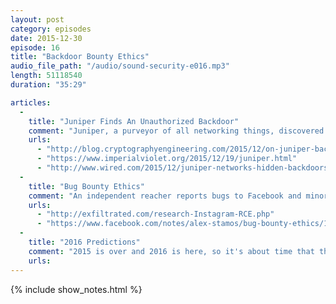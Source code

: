 ```yaml
---
layout: post
category: episodes
date: 2015-12-30
episode: 16
title: "Backdoor Bounty Ethics"
audio_file_path: "/audio/sound-security-e016.mp3"
length: 51118540
duration: "35:29"

articles: 
  - 
    title: "Juniper Finds An Unauthorized Backdoor"
    comment: "Juniper, a purveyor of all networking things, discovered a backdoor placed in their ScreenOS operation system by an unauthorized persons. What does this mean for the integrity of their products and how can we find backdoors in our own software?"
    urls: 
      - "http://blog.cryptographyengineering.com/2015/12/on-juniper-backdoor.html"
      - "https://www.imperialviolet.org/2015/12/19/juniper.html"
      - "http://www.wired.com/2015/12/juniper-networks-hidden-backdoors-show-the-risk-of-government-backdoors/"
  - 
    title: "Bug Bounty Ethics"
    comment: "An independent reacher reports bugs to Facebook and minor drama occurs. The researcher alleges Facebook is being unfair to him, while Facebook alleges the researcher crossed the line."
    urls: 
      - "http://exfiltrated.com/research-Instagram-RCE.php"
      - "https://www.facebook.com/notes/alex-stamos/bug-bounty-ethics/10153799951452929"
  - 
    title: "2016 Predictions"
    comment: "2015 is over and 2016 is here, so it's about time that the Sound Security crew come up with some very accurate and in no way whatsoever wrong predictions for the glorious year that is 2016."
    urls: 
---
```

{% include show_notes.html %}
